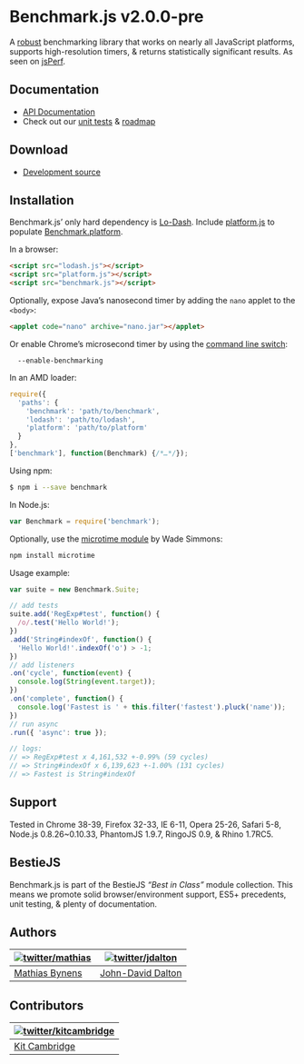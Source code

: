# Benchmark.js v2.0.0-pre

A [robust](http://calendar.perfplanet.com/2010/bulletproof-javascript-benchmarks/ "Bulletproof JavaScript benchmarks") benchmarking library that works on nearly all JavaScript platforms, supports high-resolution timers, & returns statistically significant results. As seen on [jsPerf](http://jsperf.com/).

## Documentation

* [API Documentation](http://benchmarkjs.com/docs)
* Check out our [unit tests](http://benchmarkjs.com/tests) & [roadmap](https://github.com/bestiejs/benchmark.js/wiki/Roadmap)

## Download

 * [Development source](https://raw.github.com/bestiejs/benchmark.js/v1.0.0/benchmark.js)

## Installation

Benchmark.js’ only hard dependency is [Lo-Dash](https://lodash.com/).
Include [platform.js](http://mths.be/platform) to populate [Benchmark.platform](http://benchmarkjs.com/docs#platform).

In a browser:

```html
<script src="lodash.js"></script>
<script src="platform.js"></script>
<script src="benchmark.js"></script>
```

Optionally, expose Java’s nanosecond timer by adding the `nano` applet to the `<body>`:

```html
<applet code="nano" archive="nano.jar"></applet>
```

Or enable Chrome’s microsecond timer by using the [command line switch](http://peter.sh/experiments/chromium-command-line-switches/#enable-benchmarking):

```
  --enable-benchmarking
```

In an AMD loader:

```js
require({
  'paths': {
    'benchmark': 'path/to/benchmark',
    'lodash': 'path/to/lodash',
    'platform': 'path/to/platform'
  }
},
['benchmark'], function(Benchmark) {/*…*/});
```

Using npm:

```bash
$ npm i --save benchmark
```

In Node.js:

```js
var Benchmark = require('benchmark');
```

Optionally, use the [microtime module](https://github.com/wadey/node-microtime) by Wade Simmons:

```bash
npm install microtime
```

Usage example:

```js
var suite = new Benchmark.Suite;

// add tests
suite.add('RegExp#test', function() {
  /o/.test('Hello World!');
})
.add('String#indexOf', function() {
  'Hello World!'.indexOf('o') > -1;
})
// add listeners
.on('cycle', function(event) {
  console.log(String(event.target));
})
.on('complete', function() {
  console.log('Fastest is ' + this.filter('fastest').pluck('name'));
})
// run async
.run({ 'async': true });

// logs:
// => RegExp#test x 4,161,532 +-0.99% (59 cycles)
// => String#indexOf x 6,139,623 +-1.00% (131 cycles)
// => Fastest is String#indexOf
```

## Support

Tested in Chrome 38-39, Firefox 32-33, IE 6-11, Opera 25-26, Safari 5-8, Node.js 0.8.26~0.10.33, PhantomJS 1.9.7, RingoJS 0.9, & Rhino 1.7RC5.

## BestieJS

Benchmark.js is part of the BestieJS *“Best in Class”* module collection. This means we promote solid browser/environment support, ES5+ precedents, unit testing, & plenty of documentation.

## Authors

| [![twitter/mathias](http://gravatar.com/avatar/24e08a9ea84deb17ae121074d0f17125?s=70)](https://twitter.com/mathias "Follow @mathias on Twitter") | [![twitter/jdalton](http://gravatar.com/avatar/299a3d891ff1920b69c364d061007043?s=70)](https://twitter.com/jdalton "Follow @jdalton on Twitter") |
|---|---|
| [Mathias Bynens](https://mathiasbynens.be/) | [John-David Dalton](http://allyoucanleet.com/) |

## Contributors

| [![twitter/kitcambridge](http://gravatar.com/avatar/6662a1d02f351b5ef2f8b4d815804661?s=70)](https://twitter.com/kitcambridge "Follow @kitcambridge on Twitter") |
|---|
| [Kit Cambridge](http://kitcambridge.be/) |
